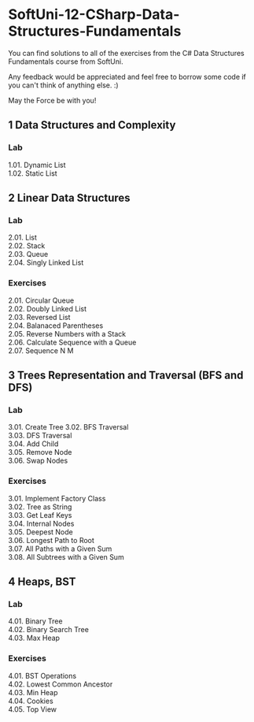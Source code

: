 # SoftUni-12-CSharp-Data-Structures-Fundamentals

You can find solutions to all of the exercises from the C# Data Structures Fundamentals course from SoftUni.

Any feedback would be appreciated and feel free to borrow some code if you can't think of anything else. :)

May the Force be with you!

## 1 Data Structures and Complexity
### Lab
1.01. Dynamic List<br>
1.02. Static List

## 2 Linear Data Structures
### Lab
2.01. List<br>
2.02. Stack<br>
2.03. Queue<br>
2.04. Singly Linked List

### Exercises
2.01. Circular Queue<br>
2.02. Doubly Linked List<br>
2.03. Reversed List<br>
2.04. Balanaced Parentheses<br>
2.05. Reverse Numbers with a Stack<br>
2.06. Calculate Sequence with a Queue<br>
2.07. Sequence N M<br>

## 3 Trees Representation and Traversal (BFS and DFS)
### Lab
3.01. Create Tree
3.02. BFS Traversal<br>
3.03. DFS Traversal<br>
3.04. Add Child<br>
3.05. Remove Node<br>
3.06. Swap Nodes

### Exercises
3.01. Implement Factory Class<br>
3.02. Tree as String<br>
3.03. Get Leaf Keys<br>
3.04. Internal Nodes<br>
3.05. Deepest Node<br>
3.06. Longest Path to Root<br>
3.07. All Paths with a Given Sum<br>
3.08. All Subtrees with a Given Sum

## 4 Heaps, BST
### Lab
4.01. Binary Tree<br>
4.02. Binary Search Tree<br>
4.03. Max Heap

### Exercises
4.01. BST Operations<br>
4.02. Lowest Common Ancestor<br>
4.03. Min Heap<br>
4.04. Cookies<br>
4.05. Top View









